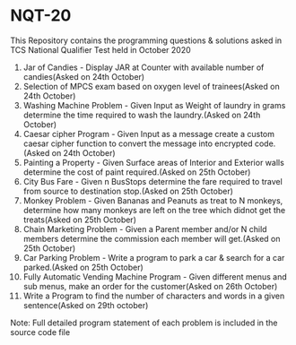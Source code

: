 # NQT-20
This Repository contains the programming questions & solutions asked in TCS National Qualifier Test held in October 2020

1. Jar of Candies - Display JAR at Counter with available number of candies(Asked on 24th October)
2. Selection of MPCS exam based on oxygen level of trainees(Asked on 24th October)
3. Washing Machine Problem - Given Input as Weight of laundry in grams determine the time required to wash the laundry.(Asked on 24th October)
4. Caesar cipher Program - Given Input as a message create a custom caesar cipher function to convert the message into encrypted code.(Asked on 24th October)
5. Painting a Property - Given Surface areas of Interior and Exterior walls determine the cost of paint required.(Asked on 25th October)
6. City Bus Fare - Given n BusStops determine the fare required to travel from source to destination stop.(Asked on 25th October)
7. Monkey Problem - Given Bananas and Peanuts as treat to N monkeys, determine how many monkeys are left on the tree which didnot get the treats(Asked on 25th October)
8. Chain Marketing Problem - Given a Parent member and/or N child members determine the commission each member will get.(Asked on 25th October)
9. Car Parking Problem - Write a program to park a car & search for a car parked.(Asked on 25th October)
10. Fully Automatic Vending Machine Program - Given different menus and sub menus, make an order for the customer(Asked on 26th October)
11. Write a Program to find the number of characters and words in a given sentence(Asked on 29th october)

Note: Full detailed program statement of each problem is included in the source code file
